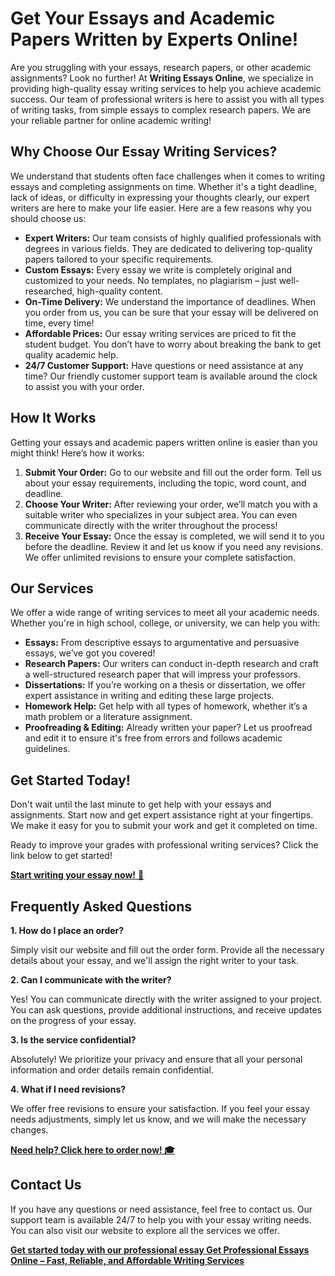 <h1>Get Your Essays and Academic Papers Written by Experts Online!</h1>

<p>Are you struggling with your essays, research papers, or other academic assignments? Look no further! At <strong>Writing Essays Online</strong>, we specialize in providing high-quality essay writing services to help you achieve academic success. Our team of professional writers is here to assist you with all types of writing tasks, from simple essays to complex research papers. We are your reliable partner for online academic writing!</p>

<h2>Why Choose Our Essay Writing Services?</h2>

<p>We understand that students often face challenges when it comes to writing essays and completing assignments on time. Whether it's a tight deadline, lack of ideas, or difficulty in expressing your thoughts clearly, our expert writers are here to make your life easier. Here are a few reasons why you should choose us:</p>

<ul>
    <li><strong>Expert Writers:</strong> Our team consists of highly qualified professionals with degrees in various fields. They are dedicated to delivering top-quality papers tailored to your specific requirements.</li>
    <li><strong>Custom Essays:</strong> Every essay we write is completely original and customized to your needs. No templates, no plagiarism – just well-researched, high-quality content.</li>
    <li><strong>On-Time Delivery:</strong> We understand the importance of deadlines. When you order from us, you can be sure that your essay will be delivered on time, every time!</li>
    <li><strong>Affordable Prices:</strong> Our essay writing services are priced to fit the student budget. You don’t have to worry about breaking the bank to get quality academic help.</li>
    <li><strong>24/7 Customer Support:</strong> Have questions or need assistance at any time? Our friendly customer support team is available around the clock to assist you with your order.</li>
</ul>

<h2>How It Works</h2>

<p>Getting your essays and academic papers written online is easier than you might think! Here’s how it works:</p>

<ol>
    <li><strong>Submit Your Order:</strong> Go to our website and fill out the order form. Tell us about your essay requirements, including the topic, word count, and deadline.</li>
    <li><strong>Choose Your Writer:</strong> After reviewing your order, we’ll match you with a suitable writer who specializes in your subject area. You can even communicate directly with the writer throughout the process!</li>
    <li><strong>Receive Your Essay:</strong> Once the essay is completed, we will send it to you before the deadline. Review it and let us know if you need any revisions. We offer unlimited revisions to ensure your complete satisfaction.</li>
</ol>

<h2>Our Services</h2>

<p>We offer a wide range of writing services to meet all your academic needs. Whether you're in high school, college, or university, we can help you with:</p>

<ul>
    <li><strong>Essays:</strong> From descriptive essays to argumentative and persuasive essays, we’ve got you covered!</li>
    <li><strong>Research Papers:</strong> Our writers can conduct in-depth research and craft a well-structured research paper that will impress your professors.</li>
    <li><strong>Dissertations:</strong> If you’re working on a thesis or dissertation, we offer expert assistance in writing and editing these large projects.</li>
    <li><strong>Homework Help:</strong> Get help with all types of homework, whether it’s a math problem or a literature assignment.</li>
    <li><strong>Proofreading & Editing:</strong> Already written your paper? Let us proofread and edit it to ensure it's free from errors and follows academic guidelines.</li>
</ul>

<h2>Get Started Today!</h2>

<p>Don't wait until the last minute to get help with your essays and assignments. Start now and get expert assistance right at your fingertips. We make it easy for you to submit your work and get it completed on time.</p>

<p>Ready to improve your grades with professional writing services? Click the link below to get started!</p>

<p><a href="https://tinyurl.com/topessay?keyword=writing+essays+online" target="_blank"><strong>Start writing your essay now!</strong> 🚀</a></p>

<h2>Frequently Asked Questions</h2>

<p><strong>1. How do I place an order?</strong></p>
<p>Simply visit our website and fill out the order form. Provide all the necessary details about your essay, and we'll assign the right writer to your task.</p>

<p><strong>2. Can I communicate with the writer?</strong></p>
<p>Yes! You can communicate directly with the writer assigned to your project. You can ask questions, provide additional instructions, and receive updates on the progress of your essay.</p>

<p><strong>3. Is the service confidential?</strong></p>
<p>Absolutely! We prioritize your privacy and ensure that all your personal information and order details remain confidential.</p>

<p><strong>4. What if I need revisions?</strong></p>
<p>We offer free revisions to ensure your satisfaction. If you feel your essay needs adjustments, simply let us know, and we will make the necessary changes.</p>

<p><a href="https://tinyurl.com/topessay?keyword=writing+essays+online" target="_blank"><strong>Need help? Click here to order now! 🎓</strong></a></p>

<h2>Contact Us</h2>

<p>If you have any questions or need assistance, feel free to contact us. Our support team is available 24/7 to help you with your essay writing needs. You can also visit our website to explore all the services we offer.</p>

<p><a href="https://tinyurl.com/topessay?keyword=writing+essays+online" target="_blank"><strong>Get started today with our professional essay
Get Professional Essays Online – Fast, Reliable, and Affordable Writing Services
